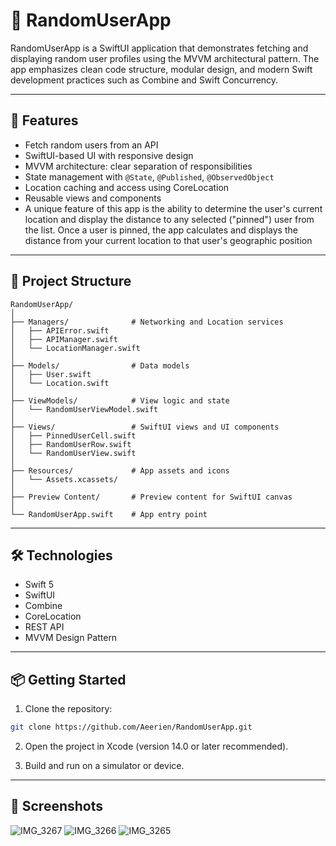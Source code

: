 # 📱 RandomUserApp

RandomUserApp is a SwiftUI application that demonstrates fetching and displaying random user
profiles using the MVVM architectural pattern. The app emphasizes clean code structure, modular
design, and modern Swift development practices such as Combine and Swift Concurrency.

---

## 🚀 Features

- Fetch random users from an API
- SwiftUI-based UI with responsive design
- MVVM architecture: clear separation of responsibilities
- State management with `@State`, `@Published`, `@ObservedObject`
- Location caching and access using CoreLocation
- Reusable views and components
- A unique feature of this app is the ability to determine the user's current location and display the distance to any selected ("pinned") user from the list. Once a user is pinned, the app calculates and displays the distance from your current location to that user's geographic position

---

## 📁 Project Structure

```
RandomUserApp/
│
├── Managers/              # Networking and Location services
│   ├── APIError.swift
│   ├── APIManager.swift
│   └── LocationManager.swift
│
├── Models/                # Data models
│   ├── User.swift
│   └── Location.swift
│
├── ViewModels/            # View logic and state
│   └── RandomUserViewModel.swift
│
├── Views/                 # SwiftUI views and UI components
│   ├── PinnedUserCell.swift
│   ├── RandomUserRow.swift
│   └── RandomUserView.swift
│
├── Resources/             # App assets and icons
│   └── Assets.xcassets/
│
├── Preview Content/       # Preview content for SwiftUI canvas
│
└── RandomUserApp.swift    # App entry point
```

---

## 🛠️ Technologies

- Swift 5 
- SwiftUI
- Combine
- CoreLocation
- REST API
- MVVM Design Pattern

---

## 📦 Getting Started

1. Clone the repository:

```bash
git clone https://github.com/Aeerien/RandomUserApp.git
```

2. Open the project in Xcode (version 14.0 or later recommended).

3. Build and run on a simulator or device.

---

## 📸 Screenshots
![IMG_3267](https://github.com/user-attachments/assets/26bb6971-8b51-4df6-a57b-5516c7398b84)
![IMG_3266](https://github.com/user-attachments/assets/33f6c465-8775-44a8-8951-63b4adb2da4e)
![IMG_3265](https://github.com/user-attachments/assets/59d278d5-dc45-4fed-952f-9aeb63c84576)
